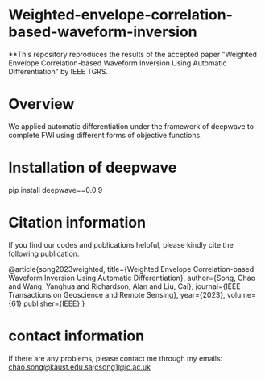 # Weighted-envelope-correlation-based-waveform-inversion
**This repository reproduces the results of the accepted paper "Weighted Envelope Correlation-based Waveform Inversion Using Automatic Differentiation" by IEEE TGRS. 

# Overview
We applied automatic differentiation under the framework of deepwave to complete FWI using different forms of objective functions.

# Installation of deepwave

pip install deepwave==0.0.9

# Citation information

If you find our codes and publications helpful, please kindly cite the following publication.

@article{song2023weighted,
  title={Weighted Envelope Correlation-based Waveform Inversion Using Automatic Differentiation},
  author={Song, Chao and Wang, Yanghua and Richardson, Alan and Liu, Cai},
  journal={IEEE Transactions on Geoscience and Remote Sensing},
  year={2023},
  volume={61}
  publisher={IEEE}
}

# contact information
If there are any problems, please contact me through my emails: chao.song@kaust.edu.sa;csong1@ic.ac.uk
